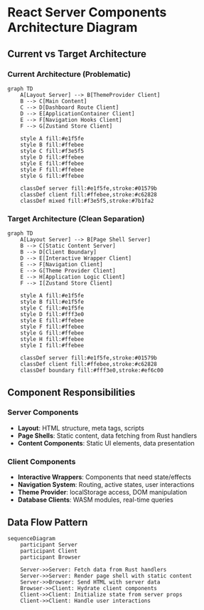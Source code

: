 # React Server Components Architecture Diagram

## Current vs Target Architecture

### Current Architecture (Problematic)
```mermaid
graph TD
    A[Layout Server] --> B[ThemeProvider Client]
    B --> C[Main Content]
    C --> D[Dashboard Route Client]
    D --> E[ApplicationContainer Client]
    E --> F[Navigation Hooks Client]
    F --> G[Zustand Store Client]
    
    style A fill:#e1f5fe
    style B fill:#ffebee
    style C fill:#f3e5f5
    style D fill:#ffebee
    style E fill:#ffebee
    style F fill:#ffebee
    style G fill:#ffebee
    
    classDef server fill:#e1f5fe,stroke:#01579b
    classDef client fill:#ffebee,stroke:#c62828
    classDef mixed fill:#f3e5f5,stroke:#7b1fa2
```

### Target Architecture (Clean Separation)
```mermaid
graph TD
    A[Layout Server] --> B[Page Shell Server]
    B --> C[Static Content Server]
    B --> D[Client Boundary]
    D --> E[Interactive Wrapper Client]
    E --> F[Navigation Client]
    E --> G[Theme Provider Client]
    E --> H[Application Logic Client]
    F --> I[Zustand Store Client]
    
    style A fill:#e1f5fe
    style B fill:#e1f5fe
    style C fill:#e1f5fe
    style D fill:#fff3e0
    style E fill:#ffebee
    style F fill:#ffebee
    style G fill:#ffebee
    style H fill:#ffebee
    style I fill:#ffebee
    
    classDef server fill:#e1f5fe,stroke:#01579b
    classDef client fill:#ffebee,stroke:#c62828
    classDef boundary fill:#fff3e0,stroke:#ef6c00
```

## Component Responsibilities

### Server Components
- **Layout**: HTML structure, meta tags, scripts
- **Page Shells**: Static content, data fetching from Rust handlers
- **Content Components**: Static UI elements, data presentation

### Client Components  
- **Interactive Wrappers**: Components that need state/effects
- **Navigation System**: Routing, active states, user interactions
- **Theme Provider**: localStorage access, DOM manipulation
- **Database Clients**: WASM modules, real-time queries

## Data Flow Pattern
```mermaid
sequenceDiagram
    participant Server
    participant Client
    participant Browser
    
    Server->>Server: Fetch data from Rust handlers
    Server->>Server: Render page shell with static content
    Server->>Browser: Send HTML with server data
    Browser->>Client: Hydrate client components
    Client->>Client: Initialize state from server props
    Client->>Client: Handle user interactions